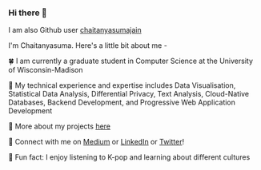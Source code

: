 ### Hi there 👋

I am also Github user [chaitanyasumajain](https://github.com/chaitanyasumajain)

<!--
**Chaitanyasuma/Chaitanyasuma** is a ✨ _special_ ✨ repository because its `README.md` (this file) appears on your GitHub profile.

Here are some ideas to get you started:

- 🔭 I’m currently working on ...
- 🌱 I’m currently learning ...
- 👯 I’m looking to collaborate on ...
- 🤔 I’m looking for help with ...
- 💬 Ask me about ...
- 📫 How to reach me: ...
- 😄 Pronouns: ...
- ⚡ Fun fact: ...
-->
I'm Chaitanyasuma. Here's a little bit about me -

:four_leaf_clover: I am currently a graduate student in Computer Science at the University of Wisconsin-Madison

:bamboo: My technical experience and expertise includes Data Visualisation, Statistical Data Analysis, Differential Privacy, Text Analysis, Cloud-Native Databases, Backend Development, and Progressive Web Application Development

:blossom: More about my projects [here](https://chaitanyasuma.github.io)

:herb: Connect with me on [Medium](https://chaitanyasuma.medium.com/) or [LinkedIn](https://www.linkedin.com/in/chaitanyasuma/) or [Twitter](https://twitter.com/chaitanyasumaa)!

:sunflower: Fun fact: I enjoy listening to K-pop and learning about different cultures
